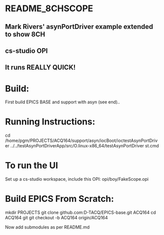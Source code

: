 # README_8CHSCOPE
## Mark Rivers' asynPortDriver example extended to show 8CH
## cs-studio OPI

## It runs REALLY QUICK!

# Build:
First build EPICS BASE and support with asyn (see end)..

# Running Instructions:
cd /home/pgm/PROJECTS/ACQ164/support/asyn/iocBoot/ioctestAsynPortDriver
../../testAsynPortDriverApp/src/O.linux-x86_64/testAsynPortDriver st.cmd


# To run the UI
Set up a cs-studio workspace, include this OPI:
opi/boy/FakeScope.opi

# Build EPICS From Scratch:

mkdir PROJECTS
git clone github.com:D-TACQ/EPICS-base.git ACQ164
cd ACQ164
git git checkout -b ACQ164 origin/ACQ164

Now add submodules as per README.md



